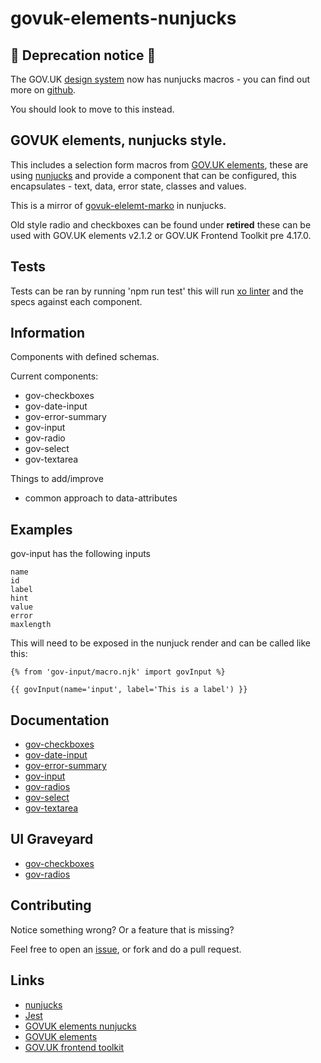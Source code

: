 # govuk-elements-nunjucks

## 🚨 Deprecation notice 🚨

The GOV.UK [design system](https://design-system.service.gov.uk/) now has nunjucks macros - you can find out more on [github](https://github.com/alphagov/govuk-design-system).

You should look to move to this instead.

## GOVUK elements, nunjucks style.

This includes a selection form macros from [GOV.UK elements](http://govuk-elements.herokuapp.com/), these are using [nunjucks](https://mozilla.github.io/nunjucks/) and provide a component that can be configured, this encapsulates - text, data, error state, classes and values.

This is a mirror of [govuk-elelemt-marko](https://github.com/gunjam/govuk-elements-marko) in nunjucks.

Old style radio and checkboxes can be found under **retired** these can be used with GOV.UK elements v2.1.2 or  GOV.UK Frontend Toolkit pre 4.17.0.

## Tests

Tests can be ran by running 'npm run test' this will run [xo linter](https://github.com/sindresorhus/xo) and the specs against each component.

## Information

Components with defined schemas.

Current components:

- gov-checkboxes
- gov-date-input
- gov-error-summary
- gov-input
- gov-radio
- gov-select
- gov-textarea

Things to add/improve

- common approach to data-attributes

## Examples

gov-input has the following inputs

```
name
id
label
hint
value
error
maxlength
```

This will need to be exposed in the nunjuck render and can be called like this:

```
{% from 'gov-input/macro.njk' import govInput %}

{{ govInput(name='input', label='This is a label') }}
```

## Documentation

- [gov-checkboxes](./components/gov-checkboxes/README.md)
- [gov-date-input](./components/gov-date-input/README.md)
- [gov-error-summary](./components/gov-error-summary/README.md)
- [gov-input](./components/gov-input/README.md)
- [gov-radios](./components/gov-radios/README.md)
- [gov-select](./components/gov-select/README.md)
- [gov-textarea](./components/gov-textarea/README.md)

## UI Graveyard

- [gov-checkboxes](./components/retired/gov-checkboxes/README.md)
- [gov-radios](./components/retired/gov-radios/README.md)

## Contributing

Notice something wrong? Or a feature that is missing?

Feel free to open an [issue](https://github.com/htmlandbacon/govuk-elements-nunjucks), or fork and do a pull request.

## Links

- [nunjucks](https://mozilla.github.io/nunjucks/)
- [Jest](https://facebook.github.io/jest/)
- [GOVUK elements nunjucks](https://github.com/htmlandbacon/govuk-elements-nunjucks)
- [GOVUK elements](https://github.com/alphagov/govuk_elements)
- [GOV.UK frontend toolkit](https://github.com/alphagov/govuk_frontend_toolkit)